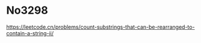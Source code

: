 # No3298

<https://leetcode.cn/problems/count-substrings-that-can-be-rearranged-to-contain-a-string-ii/>
